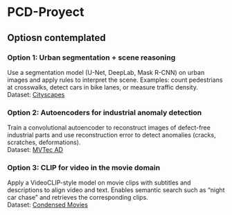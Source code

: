 # PCD-Proyect
## Optiosn contemplated
### Option 1: Urban segmentation + scene reasoning
Use a segmentation model (U-Net, DeepLab, Mask R-CNN) on urban images and apply rules to interpret the scene. Examples: count pedestrians at crosswalks, detect cars in bike lanes, or measure traffic density.  
Dataset: [Cityscapes](https://www.cityscapes-dataset.com/)

### Option 2: Autoencoders for industrial anomaly detection
Train a convolutional autoencoder to reconstruct images of defect-free industrial parts and use reconstruction error to detect anomalies (cracks, scratches, deformations).  
Dataset: [MVTec AD](https://www.mvtec.com/company/research/datasets/mvtec-ad)

### Option 3: CLIP for video in the movie domain
Apply a VideoCLIP-style model on movie clips with subtitles and descriptions to align video and text. Enables semantic search such as “night car chase” and retrieves the corresponding clips.  
Dataset: [Condensed Movies](https://www.robots.ox.ac.uk/~vgg/data/condensed-movies/)

